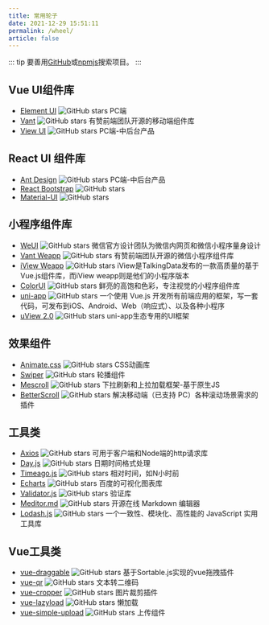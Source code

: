 ```yaml
---
title: 常用轮子
date: 2021-12-29 15:51:11
permalink: /wheel/
article: false
---
```


::: tip
要善用[GitHub](https://github.com/)或[npmjs](https://www.npmjs.com/)搜索项目。
:::

## Vue UI组件库
- [Element UI](https://element.eleme.cn/#/zh-CN) <img src='https://img.shields.io/github/stars/ElemeFE/element' alt='GitHub stars' class="no-zoom"> PC端
- [Vant](https://youzan.github.io/vant/#/zh-CN/) <img src='https://img.shields.io/github/stars/youzan/vant' alt='GitHub stars' class="no-zoom"> 有赞前端团队开源的移动端组件库
- [View UI](https://www.iviewui.com/) <img src='https://img.shields.io/github/stars/view-design/ViewUI' alt='GitHub stars' class="no-zoom"> PC端-中后台产品

## React UI 组件库
- [Ant Design](https://ant.design/) <img src='https://img.shields.io/github/stars/ant-design/ant-design' alt='GitHub stars' class="no-zoom"> PC端-中后台产品
- [React Bootstrap](https://react-bootstrap.github.io/) <img src='https://img.shields.io/github/stars/react-bootstrap/react-bootstrap' alt='GitHub stars' class="no-zoom">
- [Material-UI](https://material-ui.com/) <img src='https://img.shields.io/github/stars/mui-org/material-ui' alt='GitHub stars' class="no-zoom">

## 小程序组件库
- [WeUI](https://github.com/Tencent/weui-wxss) <img src='https://img.shields.io/github/stars/Tencent/weui-wxss' alt='GitHub stars' class="no-zoom"> 微信官方设计团队为微信内网页和微信小程序量身设计
- [Vant Weapp](https://weapp.iviewui.com/) <img src='https://img.shields.io/github/stars/youzan/vant-weapp' alt='GitHub stars' class="no-zoom"> 有赞前端团队开源的微信小程序组件库
- [iView Weapp](https://weapp.iviewui.com/) <img src='https://img.shields.io/github/stars/TalkingData/iview-weapp' alt='GitHub stars' class="no-zoom"> iView是TalkingData发布的一款高质量的基于Vue.js组件库，而iView weapp则是他们的小程序版本
- [ColorUI](https://weapp.iviewui.com/) <img src='https://img.shields.io/github/stars/weilanwl/ColorUI' alt='GitHub stars' class="no-zoom"> 鲜亮的高饱和色彩，专注视觉的小程序组件库
- [uni-app](https://uniapp.dcloud.io/) <img src='https://img.shields.io/github/stars/dcloudio/uni-app' alt='GitHub stars' class="no-zoom"> 一个使用 Vue.js 开发所有前端应用的框架，写一套代码，可发布到iOS、Android、Web（响应式）、以及各种小程序
- [uView 2.0](https://www.uviewui.com/components/intro.html) <img src='https://img.shields.io/github/stars/umicro/uView2.0' alt='GitHub stars' class="no-zoom"> uni-app生态专用的UI框架


## 效果组件
- [Animate.css](https://animate.style/) <img src='https://img.shields.io/github/stars/animate-css/animate.css' alt='GitHub stars' class="no-zoom"> CSS动画库
- [Swiper](https://www.swiper.com.cn/) <img src='https://img.shields.io/github/stars/nolimits4web/swiper' alt='GitHub stars' class="no-zoom"> 轮播组件
- [Mescroll](http://www.mescroll.com) <img src='https://img.shields.io/github/stars/mescroll/mescroll' alt='GitHub stars' class="no-zoom"> 下拉刷新和上拉加载框架-基于原生JS
- [BetterScroll](https://better-scroll.github.io/docs/zh-CN/guide/)  <img src='https://img.shields.io/github/stars/ustbhuangyi/better-scroll' alt='GitHub stars' class="no-zoom"> 解决移动端（已支持 PC）各种滚动场景需求的插件

## 工具类
- [Axios](https://github.com/axios/axios) <img src='https://img.shields.io/github/stars/axios/axios' alt='GitHub stars' class="no-zoom"> 可用于客户端和Node端的http请求库
- [Day.js](https://github.com/iamkun/dayjs) <img src='https://img.shields.io/github/stars/iamkun/dayjs' alt='GitHub stars' class="no-zoom"> 日期时间格式处理
- [Timeago.js](https://github.com/hustcc/timeago.js) <img src='https://img.shields.io/github/stars/hustcc/timeago.js' alt='GitHub stars' class="no-zoom"> 相对时间，如N小时前
- [Echarts](https://echarts.apache.org/zh/index.html) <img src='https://img.shields.io/github/stars/apache/echarts' alt='GitHub stars' class="no-zoom"> 百度的可视化图表库
- [Validator.js](https://github.com/validatorjs/validator.js) <img src='https://img.shields.io/github/stars/validatorjs/validator.js' alt='GitHub stars' class="no-zoom"> 验证库
- [Meditor.md](https://pandao.github.io/editor.md/) <img src='https://img.shields.io/github/stars/pandao/editor.md' alt='GitHub stars' class="no-zoom"> 开源在线 Markdown 编辑器
- [Lodash.js](https://www.lodashjs.com/) <img src='https://img.shields.io/github/stars/lodash/lodash' alt='GitHub stars' class="no-zoom"> 一个一致性、模块化、高性能的 JavaScript 实用工具库

 ## Vue工具类
- [vue-draggable](https://www.itxst.com/vue-draggable/tutorial.html) <img src='https://img.shields.io/github/stars/SortableJS/Vue.Draggable' alt='GitHub stars' class="no-zoom"> 基于Sortable.js实现的vue拖拽插件
- [vue-qr](https://github.com/Binaryify/vue-qr) <img src='https://img.shields.io/github/stars/Binaryify/vue-qr' alt='GitHub stars' class="no-zoom"> 文本转二维码
- [vue-cropper](https://github.com/xyxiao001/vue-cropper) <img src='https://img.shields.io/github/stars/xyxiao001/vue-cropper' alt='GitHub stars' class="no-zoom"> 图片裁剪插件
- [vue-lazyload](https://github.com/hilongjw/vue-lazyload) <img src='https://img.shields.io/github/stars/hilongjw/vue-lazyload' alt='GitHub stars' class="no-zoom"> 懒加载
- [vue-simple-upload](https://github.com/saivarunk/vue-simple-upload) <img src='https://img.shields.io/github/stars/saivarunk/vue-simple-upload' alt='GitHub stars' class="no-zoom"> 上传组件
